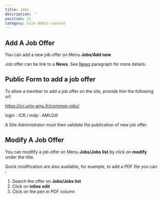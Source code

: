```yaml
---
title: Jobs
description: ''
position: 21
category: Site Admin content
---
```



## Add A Job Offer

You can add a new job offer on Menu **Jobs/Add new**

Job offer can be link to a **News**. See [News](/news.md) paragraph for more details.

## Public Form to add a job offer

To allow a member to add a job offer on the site, provide him the following url:

https://icr.univ-amu.fr/common-jobs/

login : ICR / mdp : AMU24!

A Site Administrator must then validate the publication of new job offer.

## Modify A Job Offer

You can modfify a job offer on Menu **Jobs/Jobs list** by click on **modify** under the title.

Quick modification are also available, for example, to add a PDF file you can :
1. Search the offer on **Jobs/Jobs list**
2. Click on **inline edit**
3. Click on the pen in PDF column

<article-image src="Job-Modify.PNG" alt="Job Modify" 
size="100" :center="false">
</article-image>


